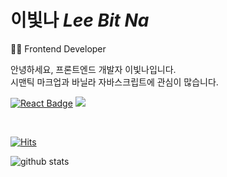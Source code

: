 # 이빛나 *Lee Bit Na*
👩‍💻 Frontend Developer  

안녕하세요, 프론트엔드 개발자 이빛나입니다.<br>
시맨틱 마크업과 바닐라 자바스크립트에 관심이 많습니다.
     
[![React Badge](https://img.shields.io/badge/React-61DAFB?style=flat-square&logo=React&logoColor=white)](https://reactjs.org/)
<img src="https://img.shields.io/badge/Vue-4FC08D?style=flat-square&logo=Vue.js&logoColor=white"/>

  
<br>

[![Hits](https://hits.seeyoufarm.com/api/count/incr/badge.svg?url=https%3A%2F%2Fgithub.com%2Fdanmin20&count_bg=%2379C83D&title_bg=%23555555&icon=&icon_color=%23E7E7E7&title=hits&edge_flat=false)](https://hits.seeyoufarm.com)

<div>
  
  ![github stats](https://github-readme-stats.vercel.app/api?username=bitnaleeeee)
    

</div>
